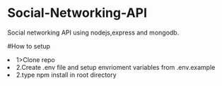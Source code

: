# Social-Networking-API
Social networking API using nodejs,express and mongodb.

#How to setup
<li>1>Clone repo</li>
<li>2.Create .env file and setup envrioment variables from .env.example</li>
<li>2.type npm install in root directory</li>


